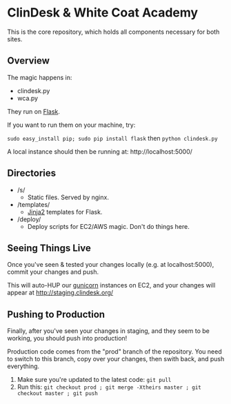 # ClinDesk & White Coat Academy

This is the core repository, which holds all components necessary for both sites.

## Overview

The magic happens in:

* clindesk.py
* wca.py

They run on [Flask](http://flask.pocoo.org/).

If you want to run them on your machine, try:

 `sudo easy_install pip; sudo pip install flask` then `python clindesk.py`

A local instance should then be running at: http://localhost:5000/

## Directories

* /s/
  * Static files. Served by nginx.
* /templates/
  * [Jinja2](http://jinja.pocoo.org/) templates for Flask.
* /deploy/
  * Deploy scripts for EC2/AWS magic. Don't do things here.

## Seeing Things Live

Once you've seen & tested your changes locally (e.g. at localhost:5000), commit your changes and push.

This will auto-HUP our [gunicorn](http://gunicorn.org/) instances on EC2, and your changes will appear at http://staging.clindesk.org/

## Pushing to Production
Finally, after you've seen your changes in staging, and they seem to be working, you should push into production!

Production code comes from the "prod" branch of the repository. You need to switch to this branch, copy over your changes, then swith back, and push everything.

1. Make sure you're updated to the latest code: `git pull`
2. Run this: `git checkout prod ; git merge -Xtheirs master ; git checkout master ; git push`


